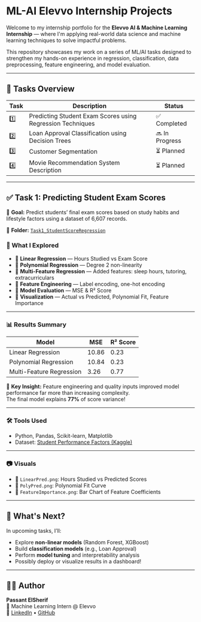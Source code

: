 # ML-AI Elevvo Internship Projects

Welcome to my internship portfolio for the **Elevvo AI & Machine Learning Internship** — where I'm applying real-world data science and machine learning techniques to solve impactful problems.

This repository showcases my work on a series of ML/AI tasks designed to strengthen my hands-on experience in regression, classification, data preprocessing, feature engineering, and model evaluation.

---

## 📌 Tasks Overview

| Task | Description | Status |
|------|-------------|--------|
| 1️⃣ | Predicting Student Exam Scores using Regression Techniques | ✅ Completed |
| 2️⃣ | Loan Approval Classification using Decision Trees | 🔜 In Progress |
| 3️⃣ | Customer Segmentation | ⏳ Planned |
| 4️⃣ | Movie Recommendation System Description | ⏳ Planned |

---

## ✅ Task 1: Predicting Student Exam Scores

🎯 **Goal:** Predict students’ final exam scores based on study habits and lifestyle factors using a dataset of 6,607 records.

📁 **Folder:** [`Task1_StudentScoreRegression`](./Task1_StudentScoreRegression)

### 📌 What I Explored
- 🔸 **Linear Regression** — Hours Studied vs Exam Score
- 🔸 **Polynomial Regression** — Degree 2 non-linearity
- 🔸 **Multi-Feature Regression** — Added features: sleep hours, tutoring, extracurriculars
- 🔸 **Feature Engineering** — Label encoding, one-hot encoding
- 🔸 **Model Evaluation** — MSE & R² Score
- 🔸 **Visualization** — Actual vs Predicted, Polynomial Fit, Feature Importance

---

### 📊 Results Summary

| Model                     | MSE    | R² Score |
|--------------------------|--------|----------|
| Linear Regression         | 10.86  | 0.23     |
| Polynomial Regression     | 10.84  | 0.23     |
| Multi-Feature Regression  | 3.26   | 0.77     |

🧠 **Key Insight:** Feature engineering and quality inputs improved model performance far more than increasing complexity.  
The final model explains **77%** of score variance!

---

### 🛠️ Tools Used

- Python, Pandas, Scikit-learn, Matplotlib
- Dataset: [Student Performance Factors (Kaggle)](https://www.kaggle.com/datasets)

---

### 📷 Visuals

- 📌 `LinearPred.png`: Hours Studied vs Predicted Scores
- 📌 `PolyPred.png`: Polynomial Fit Curve
- 📌 `FeatureImportance.png`: Bar Chart of Feature Coefficients

---

## 🧠 What's Next?

In upcoming tasks, I’ll:
- Explore **non-linear models** (Random Forest, XGBoost)
- Build **classification models** (e.g., Loan Approval)
- Perform **model tuning** and interpretability analysis
- Possibly deploy or visualize results in a dashboard!

---

## 🧑‍💻 Author

**Passant ElSherif**  
📍 Machine Learning Intern @ Elevvo  
🔗 [LinkedIn](https://www.linkedin.com/in/passantelsherif) • [GitHub](https://github.com/passantelsherif)


